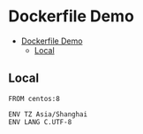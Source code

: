 # Dockerfile Demo

- [Dockerfile Demo](#dockerfile-demo)
  - [Local](#local)

## Local

    FROM centos:8

    ENV TZ Asia/Shanghai
    ENV LANG C.UTF-8

